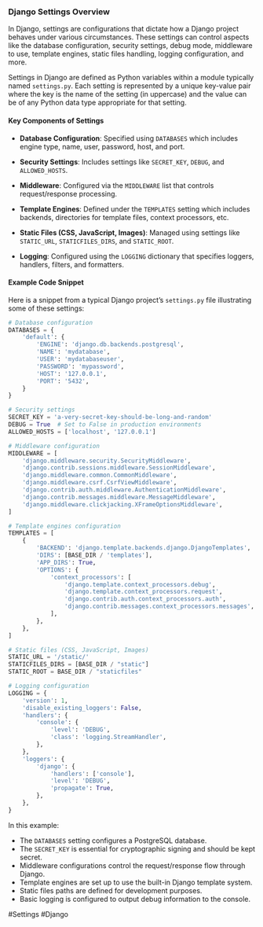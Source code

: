 ### Django Settings Overview

In Django, settings are configurations that dictate how a Django project behaves under various circumstances. These settings can control aspects like the database configuration, security settings, debug mode, middleware to use, template engines, static files handling, logging configuration, and more.

Settings in Django are defined as Python variables within a module typically named `settings.py`. Each setting is represented by a unique key-value pair where the key is the name of the setting (in uppercase) and the value can be of any Python data type appropriate for that setting.

#### Key Components of Settings

- **Database Configuration**: Specified using `DATABASES` which includes engine type, name, user, password, host, and port.
  
- **Security Settings**: Includes settings like `SECRET_KEY`, `DEBUG`, and `ALLOWED_HOSTS`.

- **Middleware**: Configured via the `MIDDLEWARE` list that controls request/response processing.

- **Template Engines**: Defined under the `TEMPLATES` setting which includes backends, directories for template files, context processors, etc.

- **Static Files (CSS, JavaScript, Images)**: Managed using settings like `STATIC_URL`, `STATICFILES_DIRS`, and `STATIC_ROOT`.

- **Logging**: Configured using the `LOGGING` dictionary that specifies loggers, handlers, filters, and formatters.

#### Example Code Snippet

Here is a snippet from a typical Django project’s `settings.py` file illustrating some of these settings:

```python
# Database configuration
DATABASES = {
    'default': {
        'ENGINE': 'django.db.backends.postgresql',
        'NAME': 'mydatabase',
        'USER': 'mydatabaseuser',
        'PASSWORD': 'mypassword',
        'HOST': '127.0.0.1',
        'PORT': '5432',
    }
}

# Security settings
SECRET_KEY = 'a-very-secret-key-should-be-long-and-random'
DEBUG = True  # Set to False in production environments
ALLOWED_HOSTS = ['localhost', '127.0.0.1']

# Middleware configuration
MIDDLEWARE = [
    'django.middleware.security.SecurityMiddleware',
    'django.contrib.sessions.middleware.SessionMiddleware',
    'django.middleware.common.CommonMiddleware',
    'django.middleware.csrf.CsrfViewMiddleware',
    'django.contrib.auth.middleware.AuthenticationMiddleware',
    'django.contrib.messages.middleware.MessageMiddleware',
    'django.middleware.clickjacking.XFrameOptionsMiddleware',
]

# Template engines configuration
TEMPLATES = [
    {
        'BACKEND': 'django.template.backends.django.DjangoTemplates',
        'DIRS': [BASE_DIR / 'templates'],
        'APP_DIRS': True,
        'OPTIONS': {
            'context_processors': [
                'django.template.context_processors.debug',
                'django.template.context_processors.request',
                'django.contrib.auth.context_processors.auth',
                'django.contrib.messages.context_processors.messages',
            ],
        },
    },
]

# Static files (CSS, JavaScript, Images)
STATIC_URL = '/static/'
STATICFILES_DIRS = [BASE_DIR / "static"]
STATIC_ROOT = BASE_DIR / "staticfiles"

# Logging configuration
LOGGING = {
    'version': 1,
    'disable_existing_loggers': False,
    'handlers': {
        'console': {
            'level': 'DEBUG',
            'class': 'logging.StreamHandler',
        },
    },
    'loggers': {
        'django': {
            'handlers': ['console'],
            'level': 'DEBUG',
            'propagate': True,
        },
    },
}
```

In this example:
- The `DATABASES` setting configures a PostgreSQL database.
- The `SECRET_KEY` is essential for cryptographic signing and should be kept secret.
- Middleware configurations control the request/response flow through Django.
- Template engines are set up to use the built-in Django template system.
- Static files paths are defined for development purposes.
- Basic logging is configured to output debug information to the console.

#Settings #Django